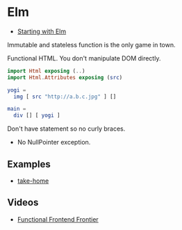 # Elm

* [Starting with Elm](http://www.romanzolotarev.com/elm/)

Immutable and stateless function is the only game in town.

Functional HTML. You don't manipulate DOM directly.

```elm
import Html exposing (..)
import Html.Attributes exposing (src)

yogi =
  img [ src "http://a.b.c.jpg" ] []

main = 
  div [] [ yogi ]
```

Don't have statement so no curly braces.

* No NullPointer exception.

## Examples

* [take-home](https://github.com/NoRedInk/take-home)

## Videos

* [Functional Frontend Frontier](https://www.youtube.com/watch?v=06M0jdYYSis)